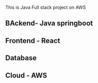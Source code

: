 This is Java Full stack project on AWS

## BAckend- Java springboot
## Frontend - React
## Database
## Cloud - AWS

